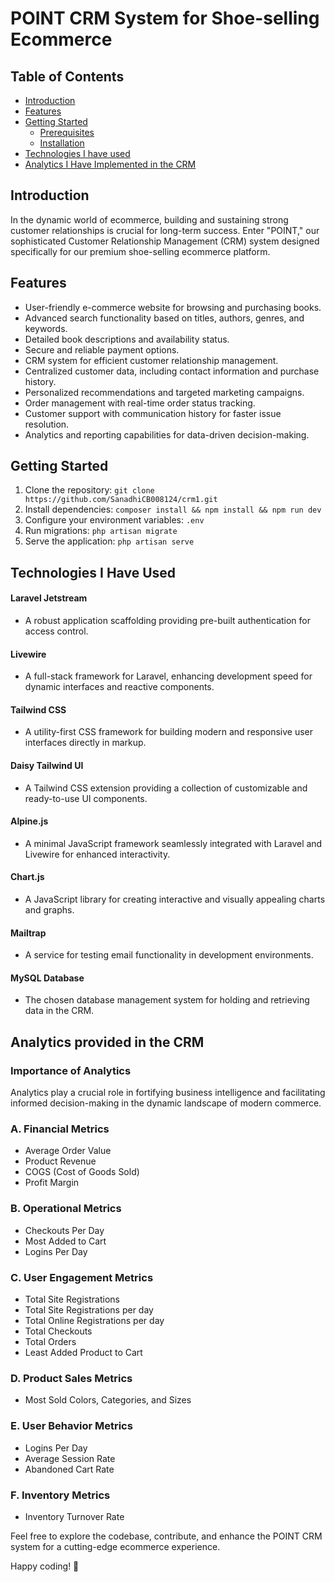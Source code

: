 # POINT CRM System for Shoe-selling Ecommerce
## Table of Contents

- [Introduction](#introduction)
- [Features](#features)
- [Getting Started](#getting-started)
  - [Prerequisites](#prerequisites)
  - [Installation](#installation)
- [Technologies I have used](#technologies-i-have-used)
- [Analytics I Have Implemented in the CRM](#analytics-provided-in-the-CRM)


## Introduction

In the dynamic world of ecommerce, building and sustaining strong customer relationships is crucial for long-term success. Enter "POINT," our sophisticated Customer Relationship Management (CRM) system designed specifically for our premium shoe-selling ecommerce platform.


## Features

- User-friendly e-commerce website for browsing and purchasing books.
- Advanced search functionality based on titles, authors, genres, and keywords.
- Detailed book descriptions and availability status.
- Secure and reliable payment options.
- CRM system for efficient customer relationship management.
- Centralized customer data, including contact information and purchase history.
- Personalized recommendations and targeted marketing campaigns.
- Order management with real-time order status tracking.
- Customer support with communication history for faster issue resolution.
- Analytics and reporting capabilities for data-driven decision-making.

## Getting Started
1. Clone the repository: `git clone https://github.com/SanadhiCB008124/crm1.git`
2. Install dependencies: `composer install && npm install && npm run dev`
3. Configure your environment variables: `.env`
4. Run migrations: `php artisan migrate`
5. Serve the application: `php artisan serve`
   
## Technologies I Have Used

#### Laravel Jetstream
- A robust application scaffolding providing pre-built authentication for access control.

#### Livewire
- A full-stack framework for Laravel, enhancing development speed for dynamic interfaces and reactive components.

#### Tailwind CSS
- A utility-first CSS framework for building modern and responsive user interfaces directly in markup.

#### Daisy Tailwind UI
- A Tailwind CSS extension providing a collection of customizable and ready-to-use UI components.

#### Alpine.js
- A minimal JavaScript framework seamlessly integrated with Laravel and Livewire for enhanced interactivity.

#### Chart.js
- A JavaScript library for creating interactive and visually appealing charts and graphs.

#### Mailtrap
- A service for testing email functionality in development environments.

#### MySQL Database
- The chosen database management system for holding and retrieving data in the CRM.

## Analytics provided in the CRM

### Importance of Analytics
Analytics play a crucial role in fortifying business intelligence and facilitating informed decision-making in the dynamic landscape of modern commerce.

### A. Financial Metrics
- Average Order Value
- Product Revenue
- COGS (Cost of Goods Sold)
- Profit Margin

### B. Operational Metrics
- Checkouts Per Day
- Most Added to Cart
- Logins Per Day

### C. User Engagement Metrics
- Total Site Registrations
- Total Site Registrations per day
- Total Online Registrations per day
- Total Checkouts
- Total Orders
- Least Added Product to Cart

### D. Product Sales Metrics
- Most Sold Colors, Categories, and Sizes

### E. User Behavior Metrics
- Logins Per Day
- Average Session Rate
- Abandoned Cart Rate

### F. Inventory Metrics
- Inventory Turnover Rate


Feel free to explore the codebase, contribute, and enhance the POINT CRM system for a cutting-edge ecommerce experience.

Happy coding! 🚀

